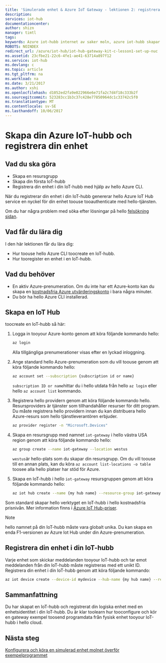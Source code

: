 ```yaml
---
title: 'Simulerade enhet & Azure IoT Gateway - lektionen 2: registrera enhet | Microsoft Docs'
description: 
services: iot-hub
documentationcenter: 
author: shizn
manager: timtl
tags: 
keywords: Azure iot-hubb internet av saker moln, azure iot-hubb skapar enhet, ti sensortag, ti tivera
ROBOTS: NOINDEX
redirect_url: /azure/iot-hub/iot-hub-gateway-kit-c-lesson1-set-up-nuc
ms.assetid: 23cfbe21-22c6-4fe1-ae41-63714a897f12
ms.service: iot-hub
ms.devlang: c
ms.topic: article
ms.tgt_pltfrm: na
ms.workload: na
ms.date: 3/21/2017
ms.author: xshi
ms.openlocfilehash: d1052ed2fa9e022966e6e71fa2c7d4f18c333b2f
ms.sourcegitcommit: 523283cc1b3c37c428e77850964dc1c33742c5f0
ms.translationtype: MT
ms.contentlocale: sv-SE
ms.lasthandoff: 10/06/2017
---
```

# <a name="create-your-azure-iot-hub-and-register-your-device"></a>Skapa din Azure IoT-hubb och registrera din enhet

## <a name="what-you-will-do"></a>Vad du ska göra

- Skapa en resursgrupp
- Skapa din första IoT-hubb
- Registrera din enhet i din IoT-hubb med hjälp av hello Azure CLI. 

När du registrerar din enhet i din IoT-hubb genererar hello Azure IoT Hub service en nyckel för din enhet toouse tooauthenticate med hello-tjänsten. 

Om du har några problem med söka efter lösningar på hello [felsökning sidan](iot-hub-gateway-kit-c-sim-troubleshooting.md).

## <a name="what-you-will-learn"></a>Vad får du lära dig

I den här lektionen får du lära dig:

- Hur toouse hello Azure CLI toocreate en IoT-hubb.
- Hur tooregister en enhet i en IoT-hubb.

## <a name="what-you-need"></a>Vad du behöver

- En aktiv Azure-prenumeration. Om du inte har ett Azure-konto kan du skapa en [kostnadsfria Azure utvärderingskonto](http://azure.microsoft.com/pricing/free-trial/) i bara några minuter.
- Du bör ha hello Azure CLI installerad.

## <a name="create-an-iot-hub"></a>Skapa en IoT Hub

toocreate en IoT-hubb så här:

1. Logga in tooyour Azure-konto genom att köra följande kommando hello:

   ```bash
   az login
   ```

   Alla tillgängliga prenumerationer visas efter en lyckad inloggning.

2. Ange standard hello Azure-prenumeration som du vill toouse genom att köra följande kommando hello:

   ```bash
   az account set --subscription {subscription id or name}
   ```

   `subscription ID or name`hittar du i hello utdata från hello `az login` eller hello `az account list` kommando.

3. Registrera hello providern genom att köra följande kommando hello. Resursproviders är tjänster som tillhandahåller resurser för ditt program. Du måste registrera hello providern innan du kan distribuera hello Azure-resurs som hello tjänstleverantören erbjuder.

   ```bash
   az provider register -n "Microsoft.Devices"
   ```

4. Skapa en resursgrupp med namnet `iot-gateway` i hello västra USA region genom att köra följande kommando hello:

   ```bash
   az group create --name iot-gateway --location westus
   ```
   
   `westus`är hello-plats som du skapar din resursgrupp. Om du vill toouse till en annan plats, kan du köra `az account list-locations -o table` toosee alla hello platser har stöd för Azure.

5. Skapa en IoT-hubb i hello `iot-gateway` resursgruppen genom att köra följande kommando hello:

   ```bash
   az iot hub create --name {my hub name} --resource-group iot-gateway
   ```

Som standard skapar hello verktyget en IoT-hubb i hello kostnadsfria prisnivån. Mer information finns i [Azure IoT Hub-priser](https://azure.microsoft.com/pricing/details/iot-hub/).

> [!NOTE]
> hello namnet på din IoT-hubb måste vara globalt unika. Du kan skapa en enda F1-versionen av Azure Iot Hub under din Azure-prenumeration.

## <a name="register-your-device-in-your-iot-hub"></a>Registrera din enhet i din IoT-hubb

Varje enhet som skickar meddelanden tooyour IoT-hubb och tar emot meddelanden från din IoT-hubb måste registreras med ett unikt ID.
Registrera din enhet i din IoT-hubb genom att köra följande kommando:

```bash
az iot device create --device-id mydevice --hub-name {my hub name} --resource-group iot-gateway
```

## <a name="summary"></a>Sammanfattning

Du har skapat en IoT-hubb och registrerat din logiska enhet med en enhetsidentitet i din IoT-hubb. Du är klar toolearn hur tooconfigure och kör en gateway exempel toosend programdata från fysisk enhet tooyour IoT-hubb i hello cloud.

## <a name="next-steps"></a>Nästa steg
[Konfigurera och köra en simulerad enhet molnet överför exempelprogrammet](iot-hub-gateway-kit-c-sim-lesson3-configure-simulated-device-app.md)